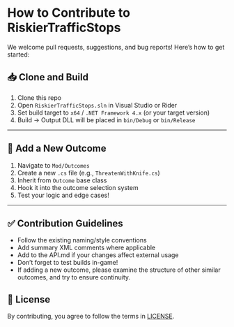 # How to Contribute to RiskierTrafficStops

We welcome pull requests, suggestions, and bug reports! Here’s how to get started:

## 📥 Clone and Build

1. Clone this repo
2. Open `RiskierTrafficStops.sln` in Visual Studio or Rider
3. Set build target to `x64` / `.NET Framework 4.x` (or your target version)
4. Build → Output DLL will be placed in `bin/Debug` or `bin/Release`

---

## 🧩 Add a New Outcome

1. Navigate to `Mod/Outcomes`
2. Create a new `.cs` file (e.g., `ThreatenWithKnife.cs`)
3. Inherit from `Outcome` base class
4. Hook it into the outcome selection system
5. Test your logic and edge cases!

---

## ✅ Contribution Guidelines

- Follow the existing naming/style conventions
- Add summary XML comments where applicable
- Add to the API.md if your changes affect external usage
- Don’t forget to test builds in-game!
- If adding a new outcome, please examine the structure of other similar outcomes, and try to ensure continuity.

## 📜 License

By contributing, you agree to follow the terms in [LICENSE](../LICENSE).
